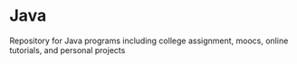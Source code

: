 # Java
Repository for Java programs including college assignment, moocs, online tutorials, and personal projects
